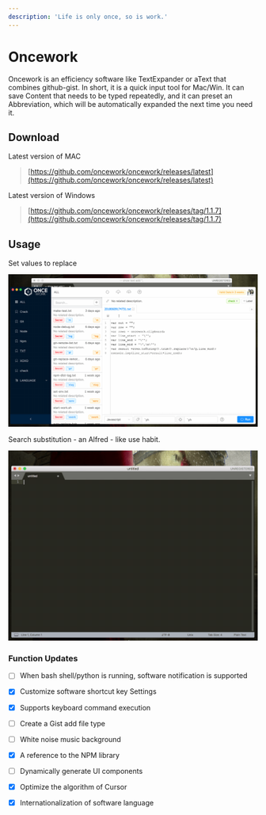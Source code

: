 ```yaml
---
description: 'Life is only once, so is work.'
---
```


# Oncework

Oncework is an efficiency software like TextExpander or aText that combines github-gist. In short, it is a quick input tool for Mac/Win. It can save Content that needs to be typed repeatedly, and it can preset an Abbreviation, which will be automatically expanded the next time you need it.

## Download

Latest version of MAC

> [https://github.com/oncework/oncework/releases/latest](https://github.com/oncework/oncework/releases/latest)

Latest version of Windows

> [https://github.com/oncework/oncework/releases/tag/1.1.7](https://github.com/oncework/oncework/releases/tag/1.1.7)

## Usage

Set values to replace

![Set values to replace](.gitbook/assets/snippet-example.gif)

  
Search substitution - an Alfred - like use habit.

![](.gitbook/assets/window-alfred.gif)





### Function Updates

* [ ] When bash shell/python is running, software notification is supported
* [x] Customize software shortcut key Settings
* [x] Supports keyboard command execution
* [ ] Create a Gist add file type
* [ ] White noise music background
* [x] A reference to the NPM library
* [ ] Dynamically generate UI components
* [x] Optimize the algorithm of Cursor
* [x] Internationalization of software language



